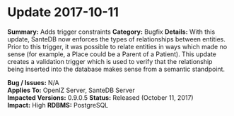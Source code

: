 # Update 2017-10-11

**Summary:** Adds trigger constraints
**Category:** Bugfix
**Details:** With this update, SanteDB now enforces the types of relationships between entities. Prior to this trigger, it was possible to relate entities in ways which made no sense (for example, a Place could be a Parent of a Patient). This update creates a validation trigger which is used to verify that the relationship being inserted into the database makes sense from a semantic standpoint.

**Bug / Issues:** N/A  
**Applies To:** OpenIZ Server, SanteDB Server  
**Impacted Versions:**  0.9.0.5 
**Status:** Released \(October 11, 2017\)  
**Impact:** High
**RDBMS:** PostgreSQL


